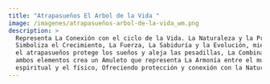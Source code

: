```yaml
---
title: "Atrapasueños El Arbol de la Vida "
image: /imagenes/atrapasueños-arbol-de-la-vida_wm.png
description: >
  Representa La Conexión con el ciclo de la Vida. La Naturaleza y la Protección.
  Simboliza el Crecimiento, La Fuerza, La Sabiduría y la Evolución, mientras que
  el atrapasueños protege los sueños y aleja las pesadillas, La Combinación de
  ambos elementos crea un Amuleto que representa La Armonía entre el mundo
  espiritual y el físico, Ofreciendo protección y conexión con la Naturaleza.
---
```

